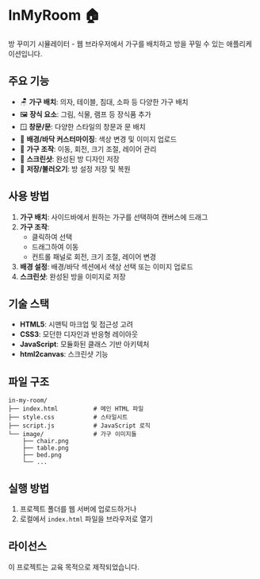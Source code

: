 # InMyRoom 🏠

방 꾸미기 시뮬레이터 - 웹 브라우저에서 가구를 배치하고 방을 꾸밀 수 있는 애플리케이션입니다.

## 주요 기능

- 🪑 **가구 배치**: 의자, 테이블, 침대, 소파 등 다양한 가구 배치
- 🖼️ **장식 요소**: 그림, 식물, 램프 등 장식품 추가
- 🪟 **창문/문**: 다양한 스타일의 창문과 문 배치
- 🎨 **배경/바닥 커스터마이징**: 색상 변경 및 이미지 업로드
- 🔄 **가구 조작**: 이동, 회전, 크기 조절, 레이어 관리
- 📸 **스크린샷**: 완성된 방 디자인 저장
- 💾 **저장/불러오기**: 방 설정 저장 및 복원

## 사용 방법

1. **가구 배치**: 사이드바에서 원하는 가구를 선택하여 캔버스에 드래그
2. **가구 조작**: 
   - 클릭하여 선택
   - 드래그하여 이동
   - 컨트롤 패널로 회전, 크기 조절, 레이어 변경
3. **배경 설정**: 배경/바닥 섹션에서 색상 선택 또는 이미지 업로드
4. **스크린샷**: 완성된 방을 이미지로 저장

## 기술 스택

- **HTML5**: 시맨틱 마크업 및 접근성 고려
- **CSS3**: 모던한 디자인과 반응형 레이아웃
- **JavaScript**: 모듈화된 클래스 기반 아키텍처
- **html2canvas**: 스크린샷 기능

## 파일 구조

```
in-my-room/
├── index.html          # 메인 HTML 파일
├── style.css           # 스타일시트
├── script.js           # JavaScript 로직
└── image/              # 가구 이미지들
    ├── chair.png
    ├── table.png
    ├── bed.png
    └── ...
```

## 실행 방법

1. 프로젝트 폴더를 웹 서버에 업로드하거나
2. 로컬에서 `index.html` 파일을 브라우저로 열기

## 라이선스

이 프로젝트는 교육 목적으로 제작되었습니다. 